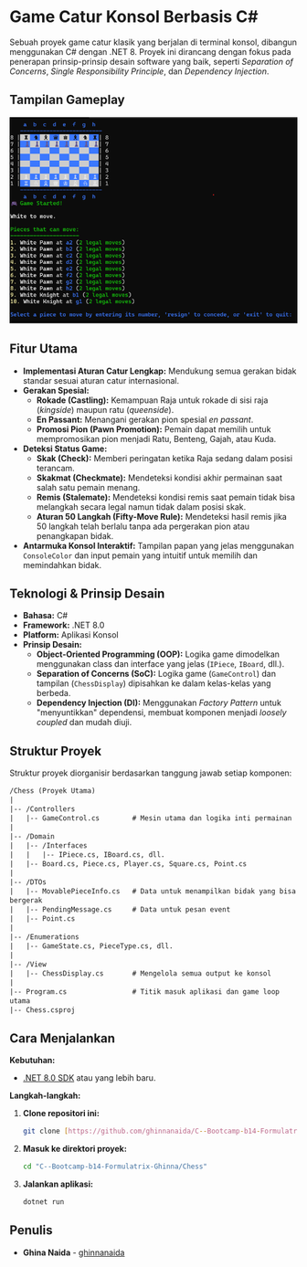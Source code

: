 # Game Catur Konsol Berbasis C#

Sebuah proyek game catur klasik yang berjalan di terminal konsol, dibangun menggunakan C# dengan .NET 8. Proyek ini dirancang dengan fokus pada penerapan prinsip-prinsip desain software yang baik, seperti *Separation of Concerns*, *Single Responsibility Principle*, dan *Dependency Injection*.

## Tampilan Gameplay
![Screenshot Gameplay Catur](https://github.com/ghinnanaida/C--Bootcamp-b14-Formulatrix-Ghinna/raw/main/Chess/docs/gameplay-demo.png)

## Fitur Utama
- **Implementasi Aturan Catur Lengkap:** Mendukung semua gerakan bidak standar sesuai aturan catur internasional.
- **Gerakan Spesial:**
    - **Rokade (Castling):** Kemampuan Raja untuk rokade di sisi raja (*kingside*) maupun ratu (*queenside*).
    - **En Passant:** Menangani gerakan pion spesial *en passant*.
    - **Promosi Pion (Pawn Promotion):** Pemain dapat memilih untuk mempromosikan pion menjadi Ratu, Benteng, Gajah, atau Kuda.
- **Deteksi Status Game:**
    - **Skak (Check):** Memberi peringatan ketika Raja sedang dalam posisi terancam.
    - **Skakmat (Checkmate):** Mendeteksi kondisi akhir permainan saat salah satu pemain menang.
    - **Remis (Stalemate):** Mendeteksi kondisi remis saat pemain tidak bisa melangkah secara legal namun tidak dalam posisi skak.
    - **Aturan 50 Langkah (Fifty-Move Rule):** Mendeteksi hasil remis jika 50 langkah telah berlalu tanpa ada pergerakan pion atau penangkapan bidak.
- **Antarmuka Konsol Interaktif:** Tampilan papan yang jelas menggunakan `ConsoleColor` dan input pemain yang intuitif untuk memilih dan memindahkan bidak.

## Teknologi & Prinsip Desain
- **Bahasa:** C#
- **Framework:** .NET 8.0
- **Platform:** Aplikasi Konsol
- **Prinsip Desain:**
    - **Object-Oriented Programming (OOP):** Logika game dimodelkan menggunakan class dan interface yang jelas (`IPiece`, `IBoard`, dll.).
    - **Separation of Concerns (SoC):** Logika game (`GameControl`) dan tampilan (`ChessDisplay`) dipisahkan ke dalam kelas-kelas yang berbeda.
    - **Dependency Injection (DI):** Menggunakan *Factory Pattern* untuk "menyuntikkan" dependensi, membuat komponen menjadi *loosely coupled* dan mudah diuji.

## Struktur Proyek
Struktur proyek diorganisir berdasarkan tanggung jawab setiap komponen:
```
/Chess (Proyek Utama)
|
|-- /Controllers
|   |-- GameControl.cs        # Mesin utama dan logika inti permainan
|
|-- /Domain
|   |-- /Interfaces
|   |   |-- IPiece.cs, IBoard.cs, dll.
|   |-- Board.cs, Piece.cs, Player.cs, Square.cs, Point.cs
|
|-- /DTOs
|   |-- MovablePieceInfo.cs   # Data untuk menampilkan bidak yang bisa bergerak
|   |-- PendingMessage.cs     # Data untuk pesan event
|   |-- Point.cs    
|
|-- /Enumerations
|   |-- GameState.cs, PieceType.cs, dll.
|
|-- /View
|   |-- ChessDisplay.cs       # Mengelola semua output ke konsol
|
|-- Program.cs                # Titik masuk aplikasi dan game loop utama
|-- Chess.csproj
```

## Cara Menjalankan

**Kebutuhan:**
- [.NET 8.0 SDK](https://dotnet.microsoft.com/download/dotnet/8.0) atau yang lebih baru.

**Langkah-langkah:**
1.  **Clone repositori ini:**
    ```bash
    git clone [https://github.com/ghinnanaida/C--Bootcamp-b14-Formulatrix-Ghinna.git](https://github.com/ghinnanaida/C--Bootcamp-b14-Formulatrix-Ghinna.git)
    ```
2.  **Masuk ke direktori proyek:**
    ```bash
    cd "C--Bootcamp-b14-Formulatrix-Ghinna/Chess"
    ```
3.  **Jalankan aplikasi:**
    ```bash
    dotnet run
    ```

## Penulis
- **Ghina Naida** - [ghinnanaida](https://github.com/ghinnanaida)

